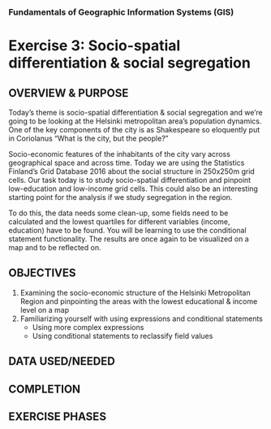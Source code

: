 ### Fundamentals of Geographic Information Systems (GIS)

# Exercise 3: Socio-spatial differentiation & social segregation

## OVERVIEW & PURPOSE
Today’s theme is socio-spatial differentiation & social segregation and we’re going to be looking at the
Helsinki metropolitan area’s population dynamics.  One of the key components of the city is as Shakespeare so eloquently put in Coriolanus “What is the city, but the people?”

Socio-economic features of the inhabitants of the city vary across geographical space and across time.
Today we are using the Statistics Finland’s Grid Database 2016 about the social structure in 250x250m
grid cells. Our task today is to study socio-spatial differentiation and pinpoint low-education and low-income
grid cells. This could also be an interesting starting point for the analysis if we study segregation
in the region.

To do this, the data needs some clean-up, some fields need to be calculated and the lowest quartiles for
different variables (income, education) have to be found. You will be learning to use the conditional statement
functionality. The results are once again to be visualized on a map and to be
reflected on.

## OBJECTIVES
1. Examining the socio-economic structure of the Helsinki Metropolitan Region and pinpointing the
areas with the lowest educational & income level on a map
2. Familiarizing yourself with using expressions and conditional statements
	- Using more complex expressions
	- Using conditional statements to reclassify field values

## DATA USED/NEEDED

## COMPLETION

## EXERCISE PHASES


<!--stackedit_data:
eyJkaXNjdXNzaW9ucyI6eyJlVGM4YW9CSm43emRyZjBrIjp7In
N0YXJ0IjoyNTEsImVuZCI6MjU5LCJ0ZXh0IjoiSGVsc2lua2ki
fSwiUVAxWENiQ3BSc2QwbFZxNSI6eyJzdGFydCI6MTIzNCwiZW
5kIjoxMjQyLCJ0ZXh0IjoiSGVsc2lua2kifX0sImNvbW1lbnRz
Ijp7IjNMb0dLZVFGRU1XempiRTEiOnsiZGlzY3Vzc2lvbklkIj
oiZVRjOGFvQkpuN3pkcmYwayIsInN1YiI6ImdoOjQwMzA0Nzg4
IiwidGV4dCI6IlVwZGF0ZSBpZiBhcHBsaWNhYmxlIiwiY3JlYX
RlZCI6MTY4NjQ3NjQzNjg3OH0sImxQa2xVRmJFNGVVMjAzNFoi
OnsiZGlzY3Vzc2lvbklkIjoiUVAxWENiQ3BSc2QwbFZxNSIsIn
N1YiI6ImdoOjQwMzA0Nzg4IiwidGV4dCI6IlVwZGF0ZSBpZiBh
cHBsaWNhYmxlIiwiY3JlYXRlZCI6MTY4NjQ3NjU3OTU2N319LC
JoaXN0b3J5IjpbLTM2NDY5NDU5M119
-->